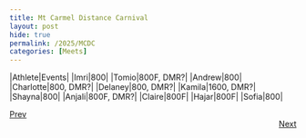 ```yaml
---
title: Mt Carmel Distance Carnival
layout: post
hide: true
permalink: /2025/MCDC
categories: [Meets]
---
```


|Athlete|Events|
|Imri|800|
|Tomio|800F, DMR?|
|Andrew|800|
|Charlotte|800, DMR?|
|Delaney|800, DMR?|
|Kamila|1600, DMR?|
|Shayna|800|
|Anjali|800F, DMR?|
|Claire|800F|
|Hajar|800F|
|Sofia|800|

<div style="text-align: left"> <a href="{{site.baseurl}}/2025/LCC_MV">Prev</a></div> 
<div style="text-align: right"> <a href="{{site.baseurl}}/2025/CCA_MV">Next</a></div>